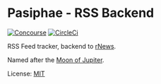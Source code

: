 # Pasiphae - RSS Backend

[![Concourse](https://ci.younata.com/api/v1/pipelines/tethys/jobs/pasiphae_tests/badge)](https://ci.younata.com/)
[![CircleCi](https://circleci.com/gh/younata/Pasiphae.png?style=shield)](https://circleci.com/gh/younata/Pasiphae)

RSS Feed tracker, backend to [rNews](https://github.com/younata/RSSClient).

Named after the [Moon of Jupiter](https://en.wikipedia.org/wiki/Pasiphae_(moon)).

License: [MIT](LICENSE)
